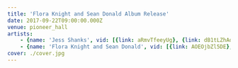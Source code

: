 ```yaml
---
title: 'Flora Knight and Sean Donald Album Release'
date: 2017-09-22T09:00:00.000Z
venue: pioneer_hall
artists:
    - {name: 'Jess Shanks', vid: [{link: aRmvTfeeyUg}, {link: dB1tLZhAq94}]}
    - {name: 'Flora Knight and Sean Donald', vid: [{link: AOEOjbZl5DE}, {link: g7Aw0Z5zkAQ}, {title: 'Blue Smoke', link: GE1Kl7eRtWw}]}
cover: ./cover.jpg
---
```

